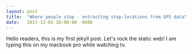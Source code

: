 ```yaml
---
layout: post
title:  "Where people stop - extracting stop-locations from GPS data"
date:   2017-12-01 16:00:00 -0600
---
```

Hello readers, this is my first jekyll post. Let's rock the static web! I am typing this on my macbook pro while watching tv.